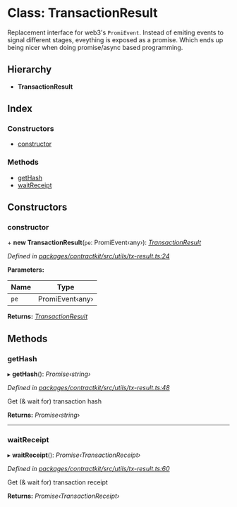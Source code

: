 # Class: TransactionResult

Replacement interface for web3's `PromiEvent`. Instead of emiting events
to signal different stages, eveything is exposed as a promise. Which ends
up being nicer when doing promise/async based programming.

## Hierarchy

* **TransactionResult**

## Index

### Constructors

* [constructor](_utils_tx_result_.transactionresult.md#constructor)

### Methods

* [getHash](_utils_tx_result_.transactionresult.md#gethash)
* [waitReceipt](_utils_tx_result_.transactionresult.md#waitreceipt)

## Constructors

###  constructor

\+ **new TransactionResult**(`pe`: PromiEvent‹any›): *[TransactionResult](_utils_tx_result_.transactionresult.md)*

*Defined in [packages/contractkit/src/utils/tx-result.ts:24](https://github.com/celo-org/celo-monorepo/blob/master/packages/contractkit/src/utils/tx-result.ts#L24)*

**Parameters:**

Name | Type |
------ | ------ |
`pe` | PromiEvent‹any› |

**Returns:** *[TransactionResult](_utils_tx_result_.transactionresult.md)*

## Methods

###  getHash

▸ **getHash**(): *Promise‹string›*

*Defined in [packages/contractkit/src/utils/tx-result.ts:48](https://github.com/celo-org/celo-monorepo/blob/master/packages/contractkit/src/utils/tx-result.ts#L48)*

Get (& wait for) transaction hash

**Returns:** *Promise‹string›*

___

###  waitReceipt

▸ **waitReceipt**(): *Promise‹TransactionReceipt›*

*Defined in [packages/contractkit/src/utils/tx-result.ts:60](https://github.com/celo-org/celo-monorepo/blob/master/packages/contractkit/src/utils/tx-result.ts#L60)*

Get (& wait for) transaction receipt

**Returns:** *Promise‹TransactionReceipt›*
